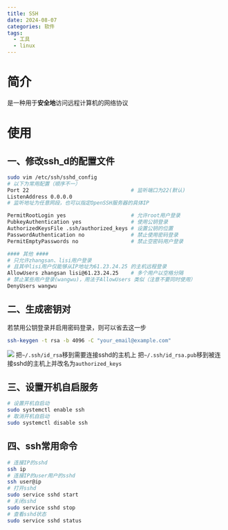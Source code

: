 ```yaml
---
title: SSH
date: 2024-08-07
categories: 软件
tags:
  - 工具
  - linux
---
```

# 简介
是一种用于**安全地**访问远程计算机的网络协议

# 使用

## 一、修改ssh_d的配置文件
```bash
sudo vim /etc/ssh/sshd_config
# 以下为常用配置（顺序不一）
Port 22 								# 监听端口为22(默认)
ListenAddress 0.0.0.0 					
# 监听地址为任意网段，也可以指定OpenSSH服务器的具体IP

PermitRootLogin yes 					# 允许root用户登录
PubkeyAuthentication yes                # 使用公钥登录
AuthorizedKeysFile .ssh/authorized_keys # 设置公钥的位置
PasswordAuthentication no               # 禁止使用密码登录
PermitEmptyPasswords no 				# 禁止空密码用户登录

#### 其他 ####
# 只允许zhangsan、lisi用户登录
# 且其中lisi用户仅能够从IP地址为61.23.24.25 的主机远程登录
AllowUsers zhangsan lisi@61.23.24.25 	# 多个用户以空格分隔
# 禁止某些用户登录(wangwu)，用法于AllowUsers 类似（注意不要同时使用）
DenyUsers wangwu
```
## 二、生成密钥对
若禁用公钥登录并启用密码登录，则可以省去这一步
```bash
ssh-keygen -t rsa -b 4096 -C "your_email@example.com"
```
![](img/note/system/linux/kali/ssh-keygen.png)
把`~/.ssh/id_rsa`移到需要连接sshd的主机上
把`~/.ssh/id_rsa.pub`移到被连接sshd的主机上并改名为`authorized_keys`
## 三、设置开机自启服务
```bash
# 设置开机自启动
sudo systemctl enable ssh
# 取消开机自启动
sudo systemctl disable ssh
```
## 四、ssh常用命令
```bash
# 连接IP的sshd
ssh ip
# 连接IP的user用户的sshd
ssh user@ip
# 打开sshd
sudo service sshd start
# 关闭sshd
sudo service sshd stop
# 查看sshd状态
sudo service sshd status
```

